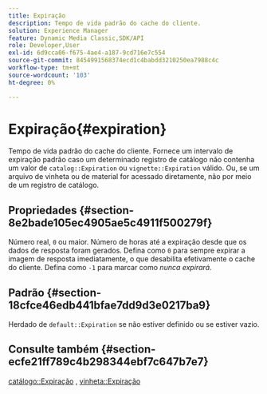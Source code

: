 ```yaml
---
title: Expiração
description: Tempo de vida padrão do cache do cliente.
solution: Experience Manager
feature: Dynamic Media Classic,SDK/API
role: Developer,User
exl-id: 6d9cca06-f675-4ae4-a187-9cd716e7c554
source-git-commit: 8454991568374ecd1c4babdd3210250ea7988c4c
workflow-type: tm+mt
source-wordcount: '103'
ht-degree: 0%

---
```


# Expiração{#expiration}

Tempo de vida padrão do cache do cliente. Fornece um intervalo de expiração padrão caso um determinado registro de catálogo não contenha um valor de `catalog::Expiration` ou `vignette::Expiration` válido. Ou, se um arquivo de vinheta ou de material for acessado diretamente, não por meio de um registro de catálogo.

## Propriedades {#section-8e2bade105ec4905ae5c4911f500279f}

Número real, `0` ou maior. Número de horas até a expiração desde que os dados de resposta foram gerados. Defina como `0` para sempre expirar a imagem de resposta imediatamente, o que desabilita efetivamente o cache do cliente. Defina como `-1` para marcar como *nunca expirará*.

## Padrão {#section-18cfce46edb441bfae7dd9d3e0217ba9}

Herdado de `default::Expiration` se não estiver definido ou se estiver vazio.

## Consulte também {#section-ecfe21ff789c4b298344ebf7c647b7e7}

[catálogo::Expiração](../../../../../ir-api/material-cat/image-rendering-api-ref/c-ir-material-catalog/c-ir-material-data-reference/r-ir-expiration-dataref.md#reference-5e93943abff54c93bf85aae3b911a3ce) , [vinheta::Expiração](../../../../../ir-api/material-cat/image-rendering-api-ref/c-ir-material-catalog/c-ir-vignette-map-reference/r-ir-expiration-vignette.md#reference-df80829da93e4c0ab3f97a1792d9c74c)
